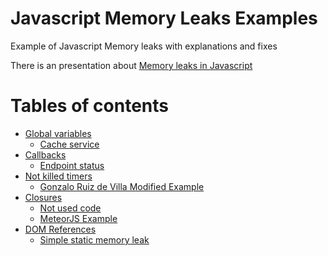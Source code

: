Javascript Memory Leaks Examples
================================

Example of Javascript Memory leaks with explanations and fixes

There is an presentation about [Memory leaks in Javascript](https://slides.com/xufocoder/memory-leaks-in-the-javascript-4)

# Tables of contents

* [Global variables](docs/GlobalVariables/)
  * [Cache service](docs/GlobalVariables/CacheService.md)
* [Callbacks](docs/Callbacks/)
  * [Endpoint status](docs/Callbacks/EndpointStatus.md)
* [Not killed timers](docs/NotKilledTimers/)
  * [Gonzalo Ruiz de Villa Modified Example](docs/NotKilledTimers/GonzaloRuizdeVillaModifiedExample.md)
* [Closures](docs/Closures/)
  * [Not used code](docs/Closures/NotUsedCode.md)
  * [MeteorJS Example](docs/Closures/MeteorJSExample.md)
* [DOM References](docs/DOMReferences/)
  * [Simple static memory leak](docs/DOMReferences/SimpleStaticMemoryLeak.md)

